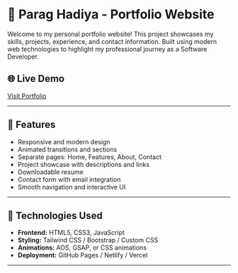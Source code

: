 # 💼 Parag Hadiya - Portfolio Website

Welcome to my personal portfolio website! This project showcases my skills, projects, experience, and contact information. Built using modern web technologies to highlight my professional journey as a Software Developer.

## 🌐 Live Demo
[Visit Portfolio](https://paraghadiya.github.io/Parag-portfolio/)  

---

## 📌 Features

- Responsive and modern design
- Animated transitions and sections
- Separate pages: Home, Features, About, Contact
- Project showcase with descriptions and links
- Downloadable resume
- Contact form with email integration
- Smooth navigation and interactive UI

---

## 🚀 Technologies Used

- **Frontend:** HTML5, CSS3, JavaScript
- **Styling:** Tailwind CSS / Bootstrap / Custom CSS
- **Animations:** AOS, GSAP, or CSS animations
- **Deployment:** GitHub Pages / Netlify / Vercel 
---
